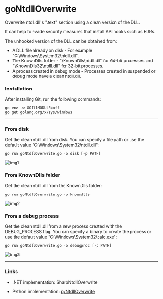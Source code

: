 # goNtdllOverwrite


Overwrite ntdll.dll's ".text" section using a clean version of the DLL.  

It can help to evade security measures that install API hooks such as EDRs. 

The unhooked version of the DLL can be obtained from:

- A DLL file already on disk - For example "C:\Windows\System32\ntdll.dll".
- The KnownDlls folder - "\KnownDlls\ntdll.dll" for 64-bit processes and "\KnownDlls32\ntdll.dll" for 32-bit processes.
- A process created in debug mode - Processes created in suspended or debug mode have a clean ntdll.dll.


### Installation

After installing Git, run the following commands:

```
go env -w GO111MODULE=off
go get golang.org/x/sys/windows
```

---------------------------------

### From disk

Get the clean ntdll.dll from disk. You can specify a file path or use the default value "C:\Windows\System32\ntdll.dll":

```
go run goNtdllOverwrite.go -o disk [-p PATH]
```

![img1](https://raw.githubusercontent.com/ricardojoserf/ricardojoserf.github.io/master/images/goNtdllOverwrite/Screenshot_1.png)


### From KnownDlls folder

Get the clean ntdll.dll from the KnownDlls folder:

```
go run goNtdllOverwrite.go -o knowndlls
```

![img2](https://raw.githubusercontent.com/ricardojoserf/ricardojoserf.github.io/master/images/goNtdllOverwrite/Screenshot_2.png)


### From a debug process

Get the clean ntdll.dll from a new process created with the DEBUG_PROCESS flag. You can specify a binary to create the process or use the default value "C:\Windows\System32\calc.exe":

```
go run goNtdllOverwrite.go -o debugproc [-p PATH]
```

![img3](https://raw.githubusercontent.com/ricardojoserf/ricardojoserf.github.io/master/images/goNtdllOverwrite/Screenshot_3.png)

-------------------------------

### Links

- .NET implementation: [SharpNtdllOverwrite](https://github.com/ricardojoserf/SharpNtdllOverwrite)

- Python implementation: [pyNtdllOverwrite](https://github.com/ricardojoserf/pyNtdllOverwrite)